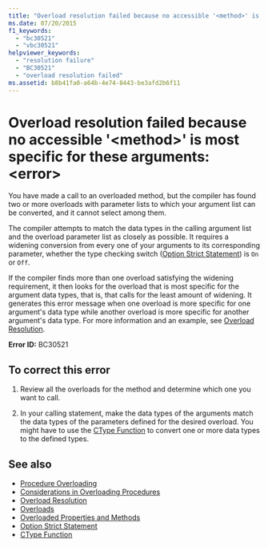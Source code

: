 ```yaml
---
title: "Overload resolution failed because no accessible '<method>' is most specific for these arguments:<error>"
ms.date: 07/20/2015
f1_keywords: 
  - "bc30521"
  - "vbc30521"
helpviewer_keywords: 
  - "resolution failure"
  - "BC30521"
  - "overload resolution failed"
ms.assetid: b8b41fa0-a64b-4e74-8443-be3afd2b6f11
---
```

# Overload resolution failed because no accessible '\<method>' is most specific for these arguments:\<error>
You have made a call to an overloaded method, but the compiler has found two or more overloads with parameter lists to which your argument list can be converted, and it cannot select among them.  
  
 The compiler attempts to match the data types in the calling argument list and the overload parameter list as closely as possible. It requires a widening conversion from every one of your arguments to its corresponding parameter, whether the type checking switch ([Option Strict Statement](../language-reference/statements/option-strict-statement.md)) is `On` or `Off`.  
  
 If the compiler finds more than one overload satisfying the widening requirement, it then looks for the overload that is most specific for the argument data types, that is, that calls for the least amount of widening. It generates this error message when one overload is more specific for one argument's data type while another overload is more specific for another argument's data type. For more information and an example, see [Overload Resolution](../programming-guide/language-features/procedures/overload-resolution.md).  
  
 **Error ID:** BC30521  
  
## To correct this error  
  
1. Review all the overloads for the method and determine which one you want to call.  
  
2. In your calling statement, make the data types of the arguments match the data types of the parameters defined for the desired overload. You might have to use the [CType Function](../language-reference/functions/ctype-function.md) to convert one or more data types to the defined types.  
  
## See also

- [Procedure Overloading](../programming-guide/language-features/procedures/procedure-overloading.md)
- [Considerations in Overloading Procedures](../programming-guide/language-features/procedures/considerations-in-overloading-procedures.md)
- [Overload Resolution](../programming-guide/language-features/procedures/overload-resolution.md)
- [Overloads](../language-reference/modifiers/overloads.md)
- [Overloaded Properties and Methods](../programming-guide/language-features/objects-and-classes/overloaded-properties-and-methods.md)
- [Option Strict Statement](../language-reference/statements/option-strict-statement.md)
- [CType Function](../language-reference/functions/ctype-function.md)
